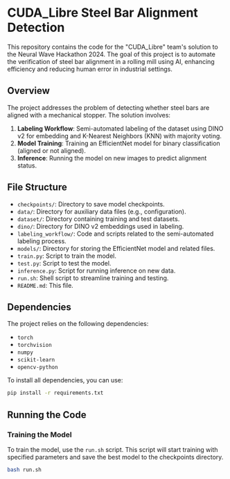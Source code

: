 # CUDA_Libre Steel Bar Alignment Detection

This repository contains the code for the "CUDA_Libre" team's solution to the Neural Wave Hackathon 2024. The goal of this project is to automate the verification of steel bar alignment in a rolling mill using AI, enhancing efficiency and reducing human error in industrial settings.

## Overview

The project addresses the problem of detecting whether steel bars are aligned with a mechanical stopper. The solution involves:
1. **Labeling Workflow**: Semi-automated labeling of the dataset using DINO v2 for embedding and K-Nearest Neighbors (KNN) with majority voting.
2. **Model Training**: Training an EfficientNet model for binary classification (aligned or not aligned).
3. **Inference**: Running the model on new images to predict alignment status.

## File Structure

- `checkpoints/`: Directory to save model checkpoints.
- `data/`: Directory for auxiliary data files (e.g., configuration).
- `dataset/`: Directory containing training and test datasets.
- `dino/`: Directory for DINO v2 embeddings used in labeling.
- `labeling_workflow/`: Code and scripts related to the semi-automated labeling process.
- `models/`: Directory for storing the EfficientNet model and related files.
- `train.py`: Script to train the model.
- `test.py`: Script to test the model.
- `inference.py`: Script for running inference on new data.
- `run.sh`: Shell script to streamline training and testing.
- `README.md`: This file.

## Dependencies

The project relies on the following dependencies:
- `torch`
- `torchvision`
- `numpy`
- `scikit-learn`
- `opencv-python`

To install all dependencies, you can use:
```bash
pip install -r requirements.txt
```
## Running the Code

### Training the Model
To train the model, use the `run.sh` script. This script will start training with specified parameters and save the best model to the checkpoints directory.

```bash
bash run.sh

